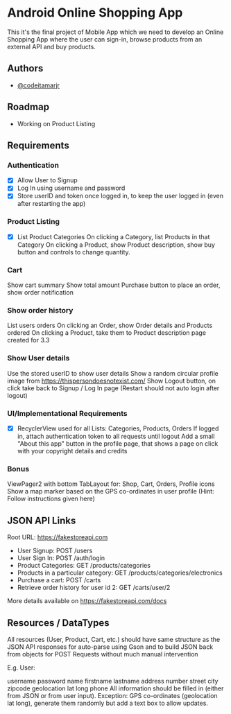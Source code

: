
# Android Online Shopping App

This it's the final project of Mobile App which we need to develop an Online Shopping App where the user can sign-in, browse products from an external API and buy products.



## Authors

- [@codeitamarjr](https://github.com/codeitamarjr)


## Roadmap

- Working on Product Listing


## Requirements

### Authentication
- [x]  Allow User to Signup
- [x]  Log In using username and password
- [x]  Store userID and token once logged in, to keep the user logged in (even after restarting the app)
### Product Listing
- [x]  List Product Categories
On clicking a Category, list Products in that Category
On clicking a Product, show Product description, show buy button and controls to change quantity.
### Cart
Show cart summary
Show total amount
Purchase button to place an order, show order notification
### Show order history
List users orders
On clicking an Order, show Order details and Products ordered
On clicking a Product, take them to Product description page created for 3.3
### Show User details
Use the stored userID to show user details
Show a random circular profile image from https://thispersondoesnotexist.com/
Show Logout button, on click take back to Signup / Log In page (Restart should not auto login after logout)
### UI/Implementational Requirements
- [x] RecyclerView used for all Lists: Categories, Products, Orders
If logged in, attach authentication token to all requests until logout
Add a small "About this app" button in the profile page, that shows a page on click with your copyright details and credits
### Bonus
ViewPager2 with bottom TabLayout for: Shop, Cart, Orders, Profile icons
Show a map marker based on the GPS co-ordinates in user profile (Hint: Follow instructions given here)
## JSON API Links
Root URL: https://fakestoreapi.com

- User Signup: POST /users
- User Sign In: POST /auth/login
- Product Categories: GET /products/categories
- Products in a particular category: GET /products/categories/electronics
- Purchase a cart: POST /carts
- Retrieve order history for user id 2: GET /carts/user/2

More details available on https://fakestoreapi.com/docs
## Resources / DataTypes

All resources (User, Product, Cart, etc.) should have same structure as the JSON API responses for auto-parse using Gson and to build JSON back from objects for POST Requests without much manual intervention

E.g. User:

username
password
name
firstname
lastname
address
number
street
city
zipcode
geolocation
lat
long
phone
All information should be filled in (either from JSON or from user input). Exception: GPS co-ordinates (geolocation lat long), generate them randomly but add a text box to allow updates. 
